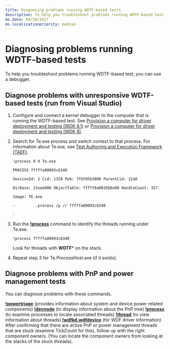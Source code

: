 ```yaml
---
title: Diagnosing problems running WDTF-based tests
description: To help you troubleshoot problems running WDTF-based test, you can use a debugger.
ms.date: 04/20/2017
ms.localizationpriority: medium
---
```


# Diagnosing problems running WDTF-based tests


To help you troubleshoot problems running WDTF-based test, you can use a debugger.

## Diagnose problems with unresponsive WDTF-based tests (run from Visual Studio)


1.  Configure and connect a kernel debugger to the computer that is running the WDTF-based test. See [Provision a computer for driver deployment and testing (WDK 8.1)](../gettingstarted/provision-a-target-computer-wdk-8-1.md) or [Provision a computer for driver deployment and testing (WDK 8)](../gettingstarted/provision-a-target-computer-wdk-8-1.md).
2.  Search for Te.exe process and switch context to that process. For information about Te.exe, see [Test Authoring and Execution Framework (TAEF)](../taef/index.md).

    ``` syntax
    !process 0 0 Te.exe 

    PROCESS fffffa80093c6340

    SessionId: 1 Cid: 1320 Peb: 7f6595b3000 ParentCid: 12a0

    DirBase: 21eee000 ObjectTable: fffff8a0035b0a00 HandleCount: 327.

    Image: TE.exe

    ·         .process /p /r fffffa80093c6340

    ·         
    ```

3.  Run the [**!process**](../debugger/-process.md) command to identify the threads running under Te.exe.

    ``` syntax
    !process fffffa80093c6340
    ```

    Look for threads with **WDTF**\* on the stack.

4.  Repeat step 3 for Te.ProcessHost.exe (if it exists).

## Diagnose problems with PnP and power management tests


You can diagnose problems with these commands.

[**!powertriage**](../debugger/-powertriage.md) (provides information about system and device power related components)
[**!devnode**](../debugger/-devnode.md) (to display information about the PnP tree)
[**!process**](../debugger/-process.md) (to examine processes to locate associated threads)
[**!thread**](../debugger/-thread.md) (to view information about threads)
[**!wdfkd.wdfdevice**](../debugger/-wdfkd-wdfdevice.md) (for WDF driver information)
After confirming that there are active PnP or power management threads that are stuck (examine TickCount for this), follow up with the right component owners. (You can locate the component owners from looking at the stacks of the stuck threads).

 

